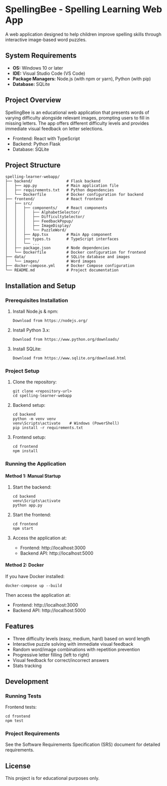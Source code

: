 # SpellingBee - Spelling Learning Web App

A web application designed to help children improve spelling skills through interactive image-based word puzzles.

## System Requirements

- **OS:** Windows 10 or later
- **IDE:** Visual Studio Code (VS Code)
- **Package Managers:** Node.js (with npm or yarn), Python (with pip)
- **Database:** SQLite

## Project Overview

SpellingBee is an educational web application that presents words of varying difficulty alongside relevant images, prompting users to fill in missing letters. The app offers different difficulty levels and provides immediate visual feedback on letter selections.

- Frontend: React with TypeScript
- Backend: Python Flask
- Database: SQLite

## Project Structure

```
spelling-learner-webapp/
├── backend/               # Flask backend
│   ├── app.py             # Main application file
│   ├── requirements.txt   # Python dependencies
│   └── Dockerfile         # Docker configuration for backend
├── frontend/              # React frontend
│   ├── src/               
│   │   ├── components/    # React components
│   │   │   ├── AlphabetSelector/
│   │   │   ├── DifficultySelector/
│   │   │   ├── FeedbackPopup/
│   │   │   ├── ImageDisplay/
│   │   │   └── PuzzleWord/
│   │   ├── App.tsx        # Main App component
│   │   ├── types.ts       # TypeScript interfaces
│   │   └── ...
│   ├── package.json       # Node dependencies
│   └── Dockerfile         # Docker configuration for frontend
├── data/                  # SQLite database and images
│   └── images/            # Word images
├── docker-compose.yml     # Docker Compose configuration
└── README.md              # Project documentation
```

## Installation and Setup

### Prerequisites Installation

1. Install Node.js & npm:
   ```
   Download from https://nodejs.org/
   ```

2. Install Python 3.x:
   ```
   Download from https://www.python.org/downloads/
   ```

3. Install SQLite:
   ```
   Download from https://www.sqlite.org/download.html
   ```

### Project Setup

1. Clone the repository:
   ```
   git clone <repository-url>
   cd spelling-learner-webapp
   ```

2. Backend setup:
   ```
   cd backend
   python -m venv venv
   venv\Scripts\activate    # Windows (PowerShell)
   pip install -r requirements.txt
   ```

3. Frontend setup:
   ```
   cd frontend
   npm install
   ```

### Running the Application

#### Method 1: Manual Startup

1. Start the backend:
   ```
   cd backend
   venv\Scripts\activate
   python app.py
   ```

2. Start the frontend:
   ```
   cd frontend
   npm start
   ```

3. Access the application at:
   - Frontend: http://localhost:3000
   - Backend API: http://localhost:5000

#### Method 2: Docker

If you have Docker installed:

```
docker-compose up --build
```

Then access the application at:
- Frontend: http://localhost:3000
- Backend API: http://localhost:5000

## Features

- Three difficulty levels (easy, medium, hard) based on word length
- Interactive puzzle solving with immediate visual feedback
- Random word/image combinations with repetition prevention
- Progressive letter filling (left to right)
- Visual feedback for correct/incorrect answers
- Stats tracking

## Development

### Running Tests

Frontend tests:
```
cd frontend
npm test
```

### Project Requirements

See the Software Requirements Specification (SRS) document for detailed requirements.

## License

This project is for educational purposes only.
